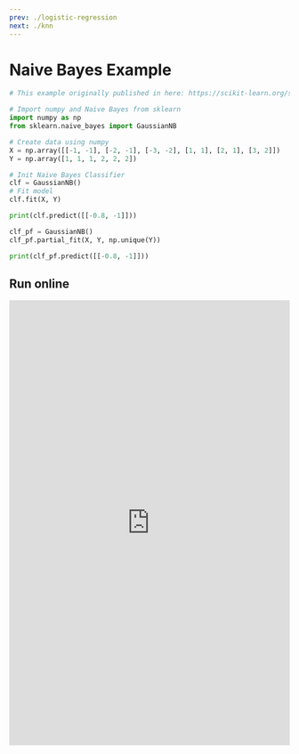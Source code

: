 ```yaml
---
prev: ./logistic-regression
next: ./knn
---
```

# Naive Bayes Example
```python
# This example originally published in here: https://scikit-learn.org/stable/modules/generated/sklearn.naive_bayes.GaussianNB.html

# Import numpy and Naive Bayes from sklearn
import numpy as np
from sklearn.naive_bayes import GaussianNB

# Create data using numpy
X = np.array([[-1, -1], [-2, -1], [-3, -2], [1, 1], [2, 1], [3, 2]])
Y = np.array([1, 1, 1, 2, 2, 2])

# Init Naive Bayes Classifier
clf = GaussianNB()
# Fit model
clf.fit(X, Y)

print(clf.predict([[-0.8, -1]]))

clf_pf = GaussianNB()
clf_pf.partial_fit(X, Y, np.unique(Y))

print(clf_pf.predict([[-0.8, -1]]))

```


## Run online

<iframe height="800px" width="100%" src="https://repl.it/@omertarik96/naive-bayes?lite=true" scrolling="no" frameborder="no" allowtransparency="true" allowfullscreen="true" sandbox="allow-forms allow-pointer-lock allow-popups allow-same-origin allow-scripts allow-modals"></iframe>





